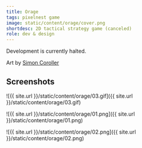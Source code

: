 ```yaml
---
title: Orage
tags: pixelnest game
image: static/content/orage/cover.png
shortdesc: 2D tactical strategy game (canceled)
role: dev & design
---
```


Development is currently halted.

Art by [Simon Coroller](http://pluspixels.tumblr.com)

## Screenshots

![{{ site.url }}/static/content/orage/03.gif]({{ site.url }}/static/content/orage/03.gif)

![{{ site.url }}/static/content/orage/01.png]({{ site.url }}/static/content/orage/01.png)

![{{ site.url }}/static/content/orage/02.png]({{ site.url }}/static/content/orage/02.png)
